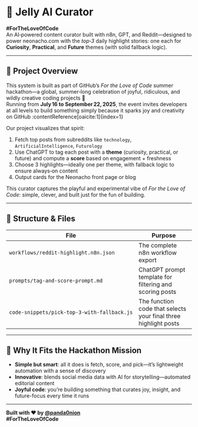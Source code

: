 # 🧠 Jelly AI Curator

**#ForTheLoveOfCode**  
An AI‑powered content curator built with n8n, GPT, and Reddit—designed to power neonacho.com with the *top‑3* daily highlight stories: one each for **Curiosity**, **Practical**, and **Future** themes (with solid fallback logic).

---

## 🚀 Project Overview

This system is built as part of GitHub’s *For the Love of Code* summer hackathon—a global, summer‑long celebration of joyful, ridiculous, and wildly creative coding projects 🎉  
Running from **July 16 to September 22, 2025**, the event invites developers at all levels to build something simply because it sparks joy and creativity on GitHub :contentReference[oaicite:1]{index=1}

Our project visualizes that spirit:
1. Fetch top posts from subreddits like `technology`, `ArtificialIntelligence`, `Futurology`
2. Use ChatGPT to tag each post with a **theme** (curiosity, practical, or future) and compute a **score** based on engagement + freshness
3. Choose 3 highlights—ideally one per theme, with fallback logic to ensure always‑on content
4. Output cards for the Neonacho front page or blog

This curator captures the playful and experimental vibe of *For the Love of Code*: simple, clever, and built just for the fun of building.

---

## 🧩 Structure & Files

| File | Purpose |
|------|---------|
| `workflows/reddit‑highlight.n8n.json` | The complete n8n workflow export |
| `prompts/tag‑and‑score‑prompt.md` | ChatGPT prompt template for filtering and scoring posts |
| `code‑snippets/pick‑top‑3‑with‑fallback.js` | The function code that selects your final three highlight posts |

---

## 🧠 Why It Fits the Hackathon Mission

- **Simple but smart**: all it does is fetch, score, and pick—it’s lightweight automation with a sense of discovery  
- **Innovative**: blends social media data with AI for storytelling—automated editorial content  
- **Joyful code**: you’re building something that curates joy, insight, and future-focus every time it runs  

---

**Built with ❤️ by [@panda0nion](https://github.com/panda0nion)  
#ForTheLoveOfCode**
